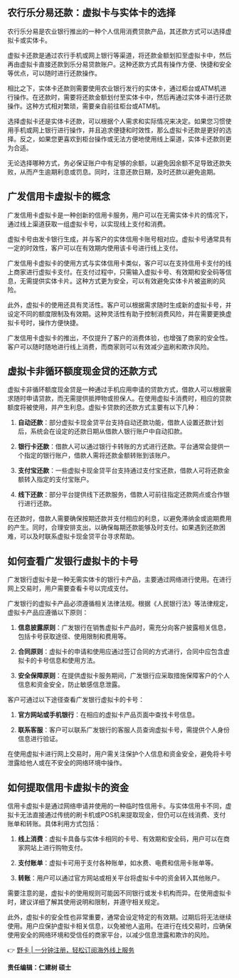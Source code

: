 ## 农行乐分易还款：虚拟卡与实体卡的选择

农行乐分易是农业银行推出的一种个人信用消费贷款产品，其还款方式可以选择虚拟卡或实体卡。

虚拟卡还款是通过农行手机或网上银行等渠道，将还款金额划扣至虚拟卡中，然后再由虚拟卡直接还款到乐分易贷款账户。这种还款方式具有操作方便、快捷和安全等优点，可以随时进行还款操作。

相比之下，实体卡还款则需要使用农业银行发行的实体卡，通过柜台或ATM机进行操作。在还款时，需要将还款金额划付至实体卡中，然后再通过实体卡进行还款操作。这种方式相对繁琐，需要亲自前往柜台或ATM机。

选择虚拟卡还是实体卡还款，可以根据个人需求和实际情况来决定。如果您习惯使用手机或网上银行进行操作，并且追求便捷和时效性，那么虚拟卡还款是更好的选择。反之，如果您更喜欢到柜台操作或无法方便地使用线上渠道，实体卡还款则更为合适。

无论选择哪种方式，务必保证账户中有足够的余额，以避免因余额不足导致还款失败，从而产生逾期利息或罚息。同时，注意还款日期，及时还款以避免逾期。

## 广发信用卡虚拟卡的概念

广发信用卡虚拟卡是一种创新的信用卡服务，用户可以在无需实体卡片的情况下，通过线上渠道获取一组虚拟卡号，以实现线上支付和消费。

虚拟卡号由发卡银行生成，并与客户的实体信用卡账号相对应。虚拟卡号通常具有一定的时效性，客户可以在有效期内使用该卡号进行线上支付。

广发信用卡虚拟卡的使用方式与实体信用卡类似，客户可以在支持信用卡支付的线上商家进行虚拟卡支付。在支付过程中，只需输入虚拟卡号、有效期和安全码等信息，无需提供实体卡片。这种方式更为安全，可以有效避免实体卡片被盗刷的风险。

此外，虚拟卡的使用还具有灵活性。客户可以根据需求随时生成新的虚拟卡号，并设定不同的额度限制及有效期。这种灵活性有助于控制消费风险，并在需要更换虚拟卡号时，操作方便快捷。

广发信用卡虚拟卡的推出，不仅提升了客户的消费体验，也增强了商家的安全性。客户可以随时随地进行线上消费，而商家则可以有效减少盗刷和欺诈风险。

## 虚拟卡非循环额度现金贷的还款方式

虚拟卡非循环额度现金贷是一种通过手机应用申请的贷款方式，借款人可以根据需求随时申请贷款，而无需提供抵押物或担保人。在使用虚拟卡消费时，相应的贷款额度将被使用，并产生利息。虚拟卡贷款的还款方式主要有以下几种：

1. **自动还款**：部分虚拟卡现金贷平台支持自动还款功能，借款人设置还款计划后，系统会在设定的还款日期从借款人银行账户中自动扣款。
   
2. **银行卡还款**：借款人可以通过银行卡转账的方式进行还款。平台通常会提供一个指定的银行账户，借款人需将还款金额转账到该账户。

3. **支付宝还款**：一些虚拟卡现金贷平台支持通过支付宝还款，借款人可将还款金额转入指定的支付宝账户。

4. **线下还款**：部分平台提供线下还款服务，借款人可前往指定还款网点或合作银行进行还款。

在还款时，借款人需要确保按期还款并支付相应的利息，以避免滞纳金或逾期费用的产生。同时，合理安排支出，以确保每期还款能够及时支付。如果遇到还款困难，可以及时联系虚拟卡现金贷平台寻求帮助。

## 如何查看广发银行虚拟卡的卡号

广发银行虚拟卡是一种无需实体卡的银行卡产品，主要通过网络进行使用。在进行网上交易时，用户需要查看卡号以完成支付。

广发银行的虚拟卡产品必须遵循相关法律法规。根据《人民银行法》等法律规定，虚拟卡产品应遵循以下原则：

1. **信息披露原则**：广发银行在销售虚拟卡产品时，需充分向客户披露相关信息，包括卡号获取途径、使用限制和费用等。

2. **合同原则**：虚拟卡的申请和使用应通过签订合同的方式进行，合同中应包含虚拟卡的卡号信息和使用方法。

3. **安全保障原则**：在提供虚拟卡服务期间，广发银行应采取措施保障客户的个人信息和资金安全，防止敏感信息泄露。

客户可通过以下途径查看广发银行虚拟卡的卡号：

1. **官方网站或手机银行**：在相应的虚拟卡产品页面中查找卡号信息。
   
2. **联系客服**：客户可以联系广发银行的客服人员查询虚拟卡号，需提供个人身份信息进行验证。

在使用虚拟卡进行网上交易时，用户需关注保护个人信息和资金安全，避免将卡号泄露给他人或在不安全的网络环境中操作。

## 如何提取信用卡虚拟卡的资金

信用卡虚拟卡是通过网络申请并使用的一种临时性信用卡。与实体信用卡不同，虚拟卡无法直接通过传统的刷卡机或POS机来提取现金，但仍可以在线消费、支付账单和转账。具体利用方式包括：

1. **线上消费**：虚拟卡具备与实体卡相同的卡号、有效期和安全码，用户可以在商家网站上进行购物支付。

2. **支付账单**：虚拟卡可用于支付各种账单，如水费、电费和信用卡账单等。

3. **转账**：用户可以通过官方网站或相关平台将虚拟卡中的资金转入其他账户。

需要注意的是，虚拟卡的使用规则可能因不同银行或发卡机构而异。在使用虚拟卡时，建议详细了解其使用说明和限制，并遵守相关规定。

此外，虚拟卡的安全性也非常重要，通常会设定特定的有效期。过期后将无法继续使用。用户应保护虚拟卡相关信息，以免被他人盗用。在进行在线交易时，应确保使用安全的网络环境和受信任的商家平台，以减少信息泄露和欺诈的风险。

👉 [野卡 | 一分钟注册，轻松订阅海外线上服务](https://bit.ly/bewildcard)

**责任编辑：仁建树 硕士**